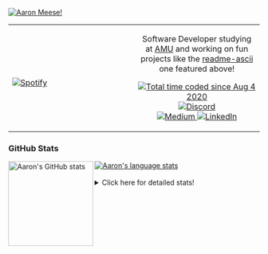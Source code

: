 [![Aaron Meese!](https://user-images.githubusercontent.com/17814535/88975338-a2aabf00-d27f-11ea-963f-8a19608716b4.png)](https://github.com/ajmeese7/readme-ascii "README ASCII")

<!-- Modified from project here: https://github.com/novatorem/novatorem -->
<table width="100%"> 
  <tr>
  <td width="50%">
      
&nbsp; <br> [![Spotify](https://ajmeese7.vercel.app/api/spotify)](https://open.spotify.com/user/ajmeese)

  </td>
  <td width="50%">
    <p align="center">
    Software Developer studying at <a href="https://www.amu.apus.edu/">AMU</a> and working on fun 
    projects like the <a href="https://github.com/ajmeese7/readme-ascii">readme-ascii</a> one featured above!
    </p>
    <p align="center">
      <a href="https://wakatime.com/@f726891d-3b02-46cd-9b60-e8c59f9e2b14">
        <img src="https://wakatime.com/badge/user/f726891d-3b02-46cd-9b60-e8c59f9e2b14.svg" alt="Total time coded since Aug 4 2020" title="WakaTime" />
      </a>
      <a href="http://link.aaronmeese.com/discord">
        <img src="https://img.shields.io/badge/discord-ajmeese7%234835-369?style=flat-square&logo=discord&logoColor=white&color=purple" alt="Discord" title="Discord">
      </a>
      <br />
      <a href="https://link.aaronmeese.com/medium">
        <img src="https://img.shields.io/badge/medium-ajmeese7-1DB954?style=flat-square&logo=medium&logoColor=white" alt="Medium" title="Medium">
      </a>
      <a href="https://link.aaronmeese.com/linkedin">
        <img src="https://img.shields.io/badge/linkedIn-aaronmeese-1DB954?style=flat-square&logo=linkedin&logoColor=white&color=blue" alt="LinkedIn" title="LinkedIn">
      </a>
    </p>
  </td>

</table>

[//]: <> (The `&nbsp;` is to have Aphelion take up more space)

### GitHub Stats ###

<a href="https://profile-summary-for-github.com/user/ajmeese7">
  <img align="left" height="170px" src="https://github-readme-stats.vercel.app/api?username=ajmeese7&show_icons=true&line_height=27&count_private=true" alt="Aaron's GitHub stats"/>
  <img src="https://github-readme-stats.vercel.app/api/top-langs/?username=ajmeese7&hide_langs_below=5&layout=compact" alt="Aaron's language stats"/>
</a>

<br />
<br />
<details>
<summary>Click here for detailed stats!</summary>

### :zap: Recent Activity
<!--START_SECTION:activity-->
1. ❗️ Opened issue [#66](https://github.com/deshaw/jupyterlab-execute-time/issues/66) in [deshaw/jupyterlab-execute-time](https://github.com/deshaw/jupyterlab-execute-time)
2. 🗣 Commented on [#10767](https://github.com/jupyterlab/jupyterlab/issues/10767) in [jupyterlab/jupyterlab](https://github.com/jupyterlab/jupyterlab)
3. ❗️ Opened issue [#141](https://github.com/neurobin/shc/issues/141) in [neurobin/shc](https://github.com/neurobin/shc)
4. ❗️ Opened issue [#6](https://github.com/dendronhq/template.publish.github-action/issues/6) in [dendronhq/template.publish.github-action](https://github.com/dendronhq/template.publish.github-action)
5. ❗️ Closed issue [#140](https://github.com/neurobin/shc/issues/140) in [neurobin/shc](https://github.com/neurobin/shc)
<!--END_SECTION:activity-->

### 🧐 Waka Stats
<!--START_SECTION:waka-->
![Code Time](http://img.shields.io/badge/Code%20Time-1%2C073%20hrs%2011%20mins-blue)

**🐱 My GitHub Data** 

> 🏆 843 Contributions in the Year 2022
 > 
> 📦 342.1 kB Used in GitHub's Storage 
 > 
> 💼 Opted to Hire
 > 
> 📜 78 Public Repositories 
 > 
> 🔑 29 Private Repositories  
 > 
**I'm an Early 🐤** 

```text
🌞 Morning    235 commits    █████░░░░░░░░░░░░░░░░░░░░   23.04% 
🌆 Daytime    374 commits    █████████░░░░░░░░░░░░░░░░   36.67% 
🌃 Evening    398 commits    █████████░░░░░░░░░░░░░░░░   39.02% 
🌙 Night      13 commits     ░░░░░░░░░░░░░░░░░░░░░░░░░   1.27%

```
📅 **I'm Most Productive on Sunday** 

```text
Monday       134 commits    ███░░░░░░░░░░░░░░░░░░░░░░   13.14% 
Tuesday      157 commits    ███░░░░░░░░░░░░░░░░░░░░░░   15.39% 
Wednesday    120 commits    ███░░░░░░░░░░░░░░░░░░░░░░   11.76% 
Thursday     150 commits    ███░░░░░░░░░░░░░░░░░░░░░░   14.71% 
Friday       107 commits    ██░░░░░░░░░░░░░░░░░░░░░░░   10.49% 
Saturday     161 commits    ████░░░░░░░░░░░░░░░░░░░░░   15.78% 
Sunday       191 commits    ████░░░░░░░░░░░░░░░░░░░░░   18.73%

```


📊 **This Week I Spent My Time On** 

```text
⌚︎ Time Zone: America/New_York

💬 Programming Languages: 
Bash                     7 hrs 36 mins       ███████████████░░░░░░░░░░   60.77% 
Other                    2 hrs               ████░░░░░░░░░░░░░░░░░░░░░   16.07% 
Python                   1 hr 3 mins         ██░░░░░░░░░░░░░░░░░░░░░░░   8.42% 
YAML                     51 mins             █░░░░░░░░░░░░░░░░░░░░░░░░   6.91% 
Markdown                 46 mins             █░░░░░░░░░░░░░░░░░░░░░░░░   6.24%

🐱‍💻 Projects: 
zork                     8 hrs 3 mins        ████████████████░░░░░░░░░   64.37% 
aaronmeese.com           1 hr 33 mins        ███░░░░░░░░░░░░░░░░░░░░░░   12.44% 
stack_overflow           1 hr 1 min          ██░░░░░░░░░░░░░░░░░░░░░░░   8.16% 
modernreforms.org        54 mins             █░░░░░░░░░░░░░░░░░░░░░░░░   7.21% 
raspberrypi              23 mins             ░░░░░░░░░░░░░░░░░░░░░░░░░   3.11%

```

**I Mostly Code in JavaScript** 

```text
JavaScript               32 repos            ████████████░░░░░░░░░░░░░   50.0% 
HTML                     9 repos             ███░░░░░░░░░░░░░░░░░░░░░░   14.06% 
Python                   5 repos             ██░░░░░░░░░░░░░░░░░░░░░░░   7.81% 
Java                     4 repos             █░░░░░░░░░░░░░░░░░░░░░░░░   6.25% 
CSS                      3 repos             █░░░░░░░░░░░░░░░░░░░░░░░░   4.69%

```



 Last Updated on 16/06/2022 08:05:45 UTC
<!--END_SECTION:waka-->
</details>
